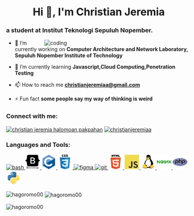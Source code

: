 <h1 align="center">Hi 👋, I'm Christian Jeremia</h1>
<h3 align="left">a student at Institut Teknologi Sepuluh Nopember.</h3>
<img align="right" alt="coding" width="400" src="https://external-content.duckduckgo.com/iu/?u=https%3A%2F%2Fardas-it.com%2Fuploads%2Fimages%2Fblogs%2Fgiph.gif&f=1&nofb=1&ipt=c05feeb1adcf09c5f5cc2c38eca3aeeb500b4752e48ac9bf84e966af6fa33b7a&ipo=images">

- 🔭 I’m currently working on **Computer Architecture and Network Laboratory, Sepuluh Nopember Institute of Technology**

- 🌱 I’m currently learning **Javascript,Cloud Computing,Penetration Testing**

- 📫 How to reach me **christianjeremiaa@gmail.com**

- ⚡ Fun fact **some people say my way of thinking is weird**

<h3 align="left">Connect with me:</h3>
<p align="left">
<a href="https://linkedin.com/in/christian jeremia halomoan pakpahan" target="blank"><img align="center" src="https://raw.githubusercontent.com/rahuldkjain/github-profile-readme-generator/master/src/images/icons/Social/linked-in-alt.svg" alt="christian jeremia halomoan pakpahan" height="30" width="40" /></a>
<a href="https://instagram.com/christianjeremiaa" target="blank"><img align="center" src="https://raw.githubusercontent.com/rahuldkjain/github-profile-readme-generator/master/src/images/icons/Social/instagram.svg" alt="christianjeremiaa" height="30" width="40" /></a>
</p>

<h3 align="left">Languages and Tools:</h3>
<p align="left"> <a href="https://www.gnu.org/software/bash/" target="_blank" rel="noreferrer"> <img src="https://www.vectorlogo.zone/logos/gnu_bash/gnu_bash-icon.svg" alt="bash" width="40" height="40"/> </a> <a href="https://getbootstrap.com" target="_blank" rel="noreferrer"> <img src="https://raw.githubusercontent.com/devicons/devicon/master/icons/bootstrap/bootstrap-plain-wordmark.svg" alt="bootstrap" width="40" height="40"/> </a> <a href="https://www.cprogramming.com/" target="_blank" rel="noreferrer"> <img src="https://raw.githubusercontent.com/devicons/devicon/master/icons/c/c-original.svg" alt="c" width="40" height="40"/> </a> <a href="https://www.w3schools.com/css/" target="_blank" rel="noreferrer"> <img src="https://raw.githubusercontent.com/devicons/devicon/master/icons/css3/css3-original-wordmark.svg" alt="css3" width="40" height="40"/> </a> <a href="https://www.figma.com/" target="_blank" rel="noreferrer"> <img src="https://www.vectorlogo.zone/logos/figma/figma-icon.svg" alt="figma" width="40" height="40"/> </a> <a href="https://git-scm.com/" target="_blank" rel="noreferrer"> <img src="https://www.vectorlogo.zone/logos/git-scm/git-scm-icon.svg" alt="git" width="40" height="40"/> </a> <a href="https://www.w3.org/html/" target="_blank" rel="noreferrer"> <img src="https://raw.githubusercontent.com/devicons/devicon/master/icons/html5/html5-original-wordmark.svg" alt="html5" width="40" height="40"/> </a> <a href="https://developer.mozilla.org/en-US/docs/Web/JavaScript" target="_blank" rel="noreferrer"> <img src="https://raw.githubusercontent.com/devicons/devicon/master/icons/javascript/javascript-original.svg" alt="javascript" width="40" height="40"/> </a> <a href="https://www.linux.org/" target="_blank" rel="noreferrer"> <img src="https://raw.githubusercontent.com/devicons/devicon/master/icons/linux/linux-original.svg" alt="linux" width="40" height="40"/> </a> <a href="https://www.nginx.com" target="_blank" rel="noreferrer"> <img src="https://raw.githubusercontent.com/devicons/devicon/master/icons/nginx/nginx-original.svg" alt="nginx" width="40" height="40"/> </a> <a href="https://www.php.net" target="_blank" rel="noreferrer"> <img src="https://raw.githubusercontent.com/devicons/devicon/master/icons/php/php-original.svg" alt="php" width="40" height="40"/> </a> <a href="https://www.python.org" target="_blank" rel="noreferrer"> <img src="https://raw.githubusercontent.com/devicons/devicon/master/icons/python/python-original.svg" alt="python" width="40" height="40"/> </a> </p>

<p><img align="left" src="https://github-readme-stats.vercel.app/api/top-langs?username=hagoromo00&show_icons=true&locale=en&layout=compact" alt="hagoromo00" /></p>

<p>&nbsp;<img align="center" src="https://github-readme-stats.vercel.app/api?username=hagoromo00&show_icons=true&locale=en" alt="hagoromo00" /></p>

<p><img align="center" src="https://github-readme-streak-stats.herokuapp.com/?user=hagoromo00&" alt="hagoromo00" /></p>
